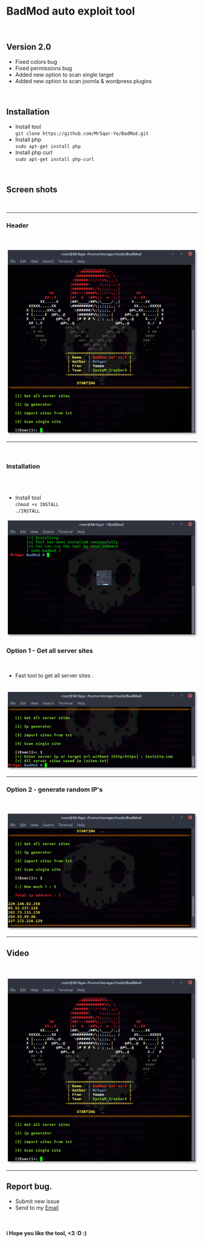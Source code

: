<h1> BadMod auto exploit tool </h1>
<br>
<h2>Version 2.0</h2>
<ul> 
<li>Fixed colors bug</li>
<li>Fixed permissions bug</li>
<li>Added new option to scan single target</li>
<li>Added new option to scan joomla & wordpress plugins</li>
</ul>
<br>
<h2>Installation</h2>
<ul> 
<li>Install tool</li>
<code>git clone https://github.com/MrSqar-Ye/BadMod.git</code>
<li>Install php</li>
<code>sudo apt-get install php</code>
<li>Install php curl</li>
<code>sudo apt-get install php-curl</code>
</ul>
<br>
<h2>Screen shots</h2>
<br>
<HR>
<h3>Header</h3><br>
<br>
<img src="ScreenShots/header.png" >
<br>
<HR>
<br>
<h3>Installation</h3><br>
<br>
<ul> 
<li>Install tool</li>
  <code>chmod +x INSTALL</code><br>
  <code>./INSTALL</code><br>
</ul>

<img src="ScreenShots/install.png" >
<br>
<h3>Option 1 - Get all server sites</h3><br>
<ul> 
<li>Fast tool to get all server sites .</li>
</ul>
<br>
<img src="ScreenShots/option1.png" >
<br>
<HR>
<h3>Option 2 - generate random IP's</h3><br>
<br>
<img src="ScreenShots/option2.png" >
<br>
<HR>

<h2>Video</h2><br>
<br>
<a href="https://youtu.be/5-BlWvzwMps" ><img src="ScreenShots/header.png" ></a>
<br>
<hr>
<h2>Report bug.</h2>
<ul>
<li>Submit new issue</li>
<li>Send to my <a href="mailto:mrsqar@gmail.com">Email</a></li>
</ul>
<br>
<h4>i Hope you like the tool, <3 :D :)</h4>

